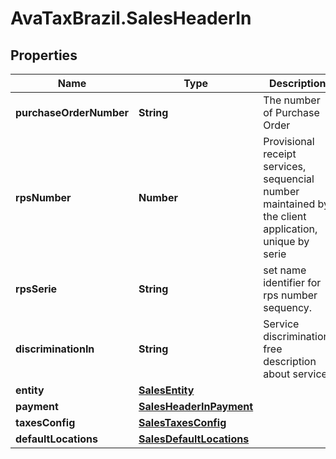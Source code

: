 # AvaTaxBrazil.SalesHeaderIn

## Properties
Name | Type | Description | Notes
------------ | ------------- | ------------- | -------------
**purchaseOrderNumber** | **String** | The number of Purchase Order | [optional] 
**rpsNumber** | **Number** | Provisional receipt services, sequencial number maintained by the client application, unique by serie | [optional] 
**rpsSerie** | **String** | set name identifier for rps number sequency. | [optional] [default to &#39;0&#39;]
**discriminationIn** | **String** | Service discrimination, free description about service | [optional] 
**entity** | [**SalesEntity**](SalesEntity.md) |  | [optional] 
**payment** | [**SalesHeaderInPayment**](SalesHeaderInPayment.md) |  | [optional] 
**taxesConfig** | [**SalesTaxesConfig**](SalesTaxesConfig.md) |  | [optional] 
**defaultLocations** | [**SalesDefaultLocations**](SalesDefaultLocations.md) |  | [optional] 


